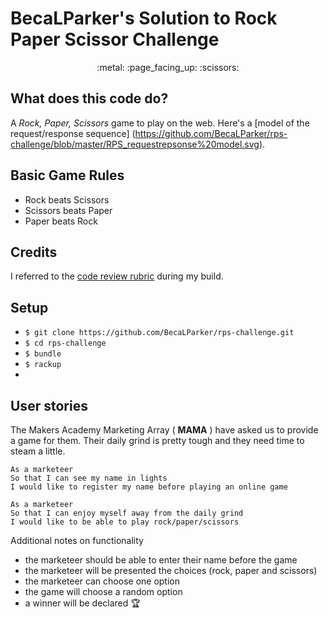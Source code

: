 # BecaLParker's Solution to Rock Paper Scissor Challenge
<p align=center> :metal:     :page_facing_up:    :scissors:</p>

What does this code do?
-----------------------
A _Rock, Paper, Scissors_ game to play on the web. Here's a [model of the request/response sequence] (https://github.com/BecaLParker/rps-challenge/blob/master/RPS_requestrepsonse%20model.svg). 

## Basic Game Rules

- Rock beats Scissors
- Scissors beats Paper
- Paper beats Rock

Credits
-------
I referred to the [code review rubric](https://github.com/BecaLParker/rps-challenge/blob/master/docs/review.md) during my build. 

Setup
-------

* `$ git clone https://github.com/BecaLParker/rps-challenge.git`
* `$ cd rps-challenge`
* `$ bundle`
* `$ rackup`
* 


User stories
----

The Makers Academy Marketing Array ( **MAMA** ) have asked us to provide a game for them. Their daily grind is pretty tough and they need time to steam a little.

```
As a marketeer
So that I can see my name in lights
I would like to register my name before playing an online game

As a marketeer
So that I can enjoy myself away from the daily grind
I would like to be able to play rock/paper/scissors
```

Additional notes on functionality

- the marketeer should be able to enter their name before the game
- the marketeer will be presented the choices (rock, paper and scissors)
- the marketeer can choose one option
- the game will choose a random option
- a winner will be declared :trophy:

